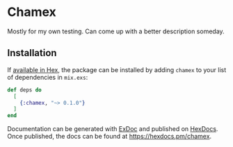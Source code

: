 # Chamex

Mostly for my own testing.  Can come up with a better description someday.

## Installation

If [available in Hex](https://hex.pm/docs/publish), the package can be installed
by adding `chamex` to your list of dependencies in `mix.exs`:

```elixir
def deps do
  [
    {:chamex, "~> 0.1.0"}
  ]
end
```

Documentation can be generated with [ExDoc](https://github.com/elixir-lang/ex_doc)
and published on [HexDocs](https://hexdocs.pm). Once published, the docs can
be found at <https://hexdocs.pm/chamex>.
               